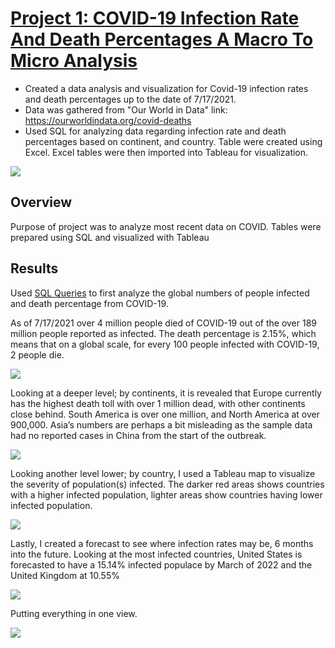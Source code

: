 # [Project 1: COVID-19 Infection Rate And Death Percentages A Macro To Micro Analysis](https://github.com/shrike2jaico/Covid-Data-Analysis-/tree/main)
* Created a data analysis and visualization for Covid-19 infection rates and death percentages up to the date of 7/17/2021.
* Data was gathered from "Our World in Data" link: https://ourworldindata.org/covid-deaths
* Used SQL for analyzing data regarding infection rate and death percentages based on continent, and country. Table were created using Excel. Excel tables were then imported into Tableau for visualization.


![ ](https://github.com/shrike2jaico/Covid-Data-Analysis-/blob/main/Tableau_Images/Final%20Dash.PNG)

## Overview 

Purpose of project was to analyze most recent data on COVID. Tables were prepared using SQL and visualized with Tableau

## Results

Used [SQL Queries](https://github.com/shrike2jaico/Covid-Data-Analysis-/blob/main/Covid-SQL.sql) to first analyze the global numbers of people infected and death percentage from COVID-19. 

As of 7/17/2021 over 4 million people died of COVID-19 out of the over 189 million people reported as infected. The death percentage is 2.15%, which means that on a global scale, for every 100 people infected with COVID-19, 2 people die.

![ ](https://github.com/shrike2jaico/Covid-Data-Analysis-/blob/main/Tableau_Images/Covid_Global_Numbers.PNG)

Looking at a deeper level; by continents, it is revealed that Europe currently has the highest death toll with over 1 million dead, with other continents close behind. South America is over one million, and North America at over 900,000. Asia’s numbers are perhaps a bit misleading as the sample data had no reported cases in China from the start of the outbreak.

![ ](https://github.com/shrike2jaico/Covid-Data-Analysis-/blob/main/Tableau_Images/Total_Deaths_Per_Continent.PNG)

Looking another level lower; by country, I used a Tableau map to visualize the severity of population(s) infected. The darker red areas shows countries with a higher infected population, lighter areas show countries having lower infected population.

![ ](https://github.com/shrike2jaico/Covid-Data-Analysis-/blob/main/Tableau_Images/World_View.PNG)

Lastly, I created a forecast to see where infection rates may be, 6 months into the future. Looking at the most infected countries, United States is forecasted to have a 15.14% infected populace by March of 2022 and the United Kingdom at 10.55%

![ ](https://github.com/shrike2jaico/Covid-Data-Analysis-/blob/main/Tableau_Images/Line_Chart.PNG)

Putting everything in one view.

![ ](https://github.com/shrike2jaico/Covid-Data-Analysis-/blob/main/Tableau_Images/Final%20Dash.PNG)
